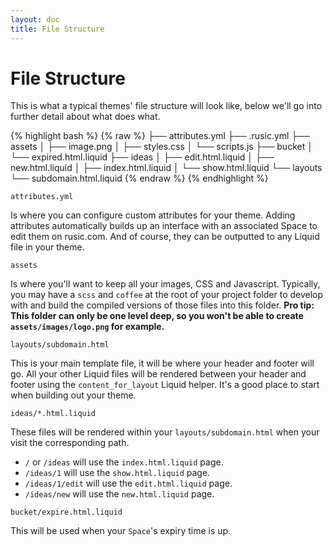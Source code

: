 ```yaml
---
layout: doc
title: File Structure
---
```


# File Structure

This is what a typical themes' file structure will look like, below we'll go into further detail about what does what.

{% highlight bash %}
{% raw %}
├── attributes.yml
├── .rusic.yml
├── assets
│  ├── image.png
│  ├── styles.css
│  └── scripts.js
├── bucket
│  └── expired.html.liquid
├── ideas
│  ├── edit.html.liquid
│  ├── new.html.liquid
│  ├── index.html.liquid
│  └── show.html.liquid
└── layouts
   └── subdomain.html.liquid
{% endraw %}
{% endhighlight %}

`attributes.yml`

Is where you can configure custom attributes for your theme. Adding attributes automatically builds up an interface with an associated Space to edit them on rusic.com. And of course, they can be outputted to any Liquid file in your theme.

`assets`

Is where you'll want to keep all your images, CSS and Javascript. Typically, you may have a `scss` and `coffee` at the root of your project folder to develop with and build the compiled versions of those files into this folder. **Pro tip: This folder can only be one level deep, so you won't be able to create `assets/images/logo.png` for example.**

`layouts/subdomain.html`

This is your main template file, it will be where your header and footer will go. All your other Liquid files will be rendered between your header and footer using the `content_for_layout` Liquid helper. It's a good place to start when building out your theme.

`ideas/*.html.liquid`

These files will be rendered within your `layouts/subdomain.html` when your visit the corresponding path.

- `/` or `/ideas` will use the `index.html.liquid` page.
- `/ideas/1` will use the `show.html.liquid` page.
- `/ideas/1/edit` will use the `edit.html.liquid` page.
- `/ideas/new` will use the `new.html.liquid` page.

`bucket/expire.html.liquid`

This will be used when your `Space`'s expiry time is up.
